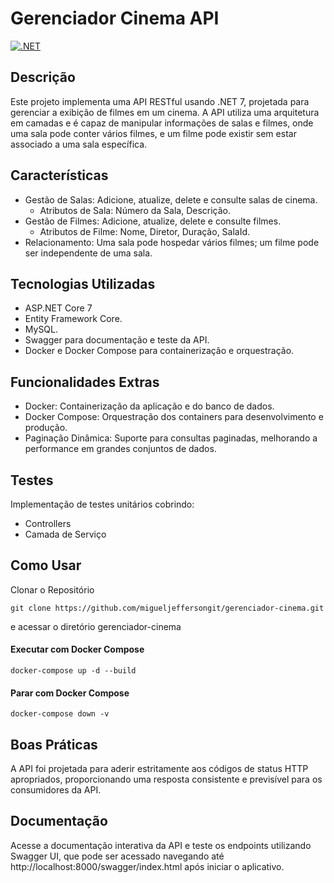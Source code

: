 # Gerenciador Cinema API
[![.NET](https://github.com/migueljeffersongit/gerenciador-cinema/actions/workflows/dotnet.yml/badge.svg)](https://github.com/migueljeffersongit/gerenciador-cinema/actions/workflows/dotnet.yml)
## Descrição
Este projeto implementa uma API RESTful usando .NET 7, projetada para gerenciar a exibição de filmes em um cinema. A API utiliza uma arquitetura em camadas e é capaz de manipular informações de salas e filmes, onde uma sala pode conter vários filmes, e um filme pode existir sem estar associado a uma sala específica.

## Características
 - Gestão de Salas: Adicione, atualize, delete e consulte salas de cinema.
    - Atributos de Sala: Número da Sala, Descrição.
 - Gestão de Filmes: Adicione, atualize, delete e consulte filmes.
    - Atributos de Filme: Nome, Diretor, Duração, SalaId.
 - Relacionamento: Uma sala pode hospedar vários filmes; um filme pode ser independente de uma sala.

## Tecnologias Utilizadas
- ASP.NET Core 7
- Entity Framework Core.
- MySQL.
- Swagger para documentação e teste da API.
- Docker e Docker Compose para containerização e orquestração.

## Funcionalidades Extras
- Docker: Containerização da aplicação e do banco de dados.
- Docker Compose: Orquestração dos containers para desenvolvimento e produção.
- Paginação Dinâmica: Suporte para consultas paginadas, melhorando a performance em grandes conjuntos de dados.

## Testes
Implementação de testes unitários cobrindo:

- Controllers
- Camada de Serviço


## Como Usar
Clonar o Repositório

```
git clone https://github.com/migueljeffersongit/gerenciador-cinema.git
```

e acessar o diretório gerenciador-cinema

#### Executar com Docker Compose

```
docker-compose up -d --build
```

#### Parar com Docker Compose

```
docker-compose down -v
```

## Boas Práticas
A API foi projetada para aderir estritamente aos códigos de status HTTP apropriados, proporcionando uma resposta consistente e previsível para os consumidores da API.

## Documentação
Acesse a documentação interativa da API e teste os endpoints utilizando Swagger UI, que pode ser acessado navegando até http://localhost:8000/swagger/index.html após iniciar o aplicativo.

